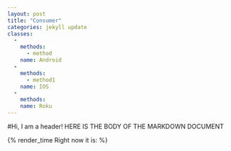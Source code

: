 ```yaml
---
layout: post
title: "Consumer"
categories: jekyll update
classes:
  - 
    methods:
      - method
    name: Android
  - 
    methods:
      - method1
    name: IOS
  -
    methods:
    name: Roku
---
```


#Hi, I am a header!
HERE IS THE BODY OF THE MARKDOWN DOCUMENT
<p>{% render_time Right now it is: %}</p>